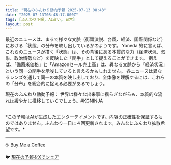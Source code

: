 ```yaml
---
title: "現在のふんわり動向予報 2025-07-13 08:43"
date: "2025-07-13T08:43:17.000Z"
tags: [ふんわり予報, AI占い, 日常]
layout: post
---
```


最近のニュースは、まるで様々な文脈（街頭演説、台風、経済、国際関係など）における「状態」の分布を映し出しているかのようです。  Yoneda 的に言えば、これらのニュースが描く「状態」は、その背後にある本質的な力（経済状況、気象、政治情勢など）を反映した「関手」として捉えることができます。  例えば、「備蓄米価格」と「Amazonセール売上高」は、異なる文脈から「経済状況」という同一の関手を示唆していると言えるかもしれません。  各ニュースは異なるレンズを通して同一の本質を映し出しており、全体像を理解するには、これらの「分布」を総合的に捉える必要があるでしょう。

現在のふんわり動動予報：
世界は様々な出来事に揺らぎながらも、本質的な流れは緩やかに推移していくでしょう。#KGNINJA

<br>
*この予報はAIが生成したエンターテイメントです。内容の正確性を保証するものではありません。ふんわり一日に４回更新されます。みんなにふんわり拡散希望です。*

---
☕️ [Buy Me a Coffee](https://www.buymeacoffee.com/kgninja)

🐦 [現在の予報をXでシェア](https://twitter.com/intent/tweet?text=%E7%8F%BE%E5%9C%A8%E3%81%AE%E3%81%B5%E3%82%93%E3%82%8F%E3%82%8A%E4%BA%88%E5%A0%B1%3A%20%E3%80%8C%E6%9C%80%E8%BF%91%E3%81%AE%E3%83%8B%E3%83%A5%E3%83%BC%E3%82%B9%E3%81%AF%E3%80%81%E3%81%BE%E3%82%8B%E3%81%A7%E6%A7%98%E3%80%85%E3%81%AA%E6%96%87%E8%84%88%EF%BC%88%E8%A1%97%E9%A0%AD%E6%BC%94%E8%AA%AC%E3%80%81%E5%8F%B0%E9%A2%A8%E3%80%81%E7%B5%8C%E6%B8%88%E3%80%81%E5%9B%BD%E9%9A%9B%E9%96%A2%E4%BF%82%E3%81%AA%E3%81%A9%EF%BC%89%E3%81%AB%E3%81%8A%E3%81%91%E3%82%8B%E3%80%8C%E7%8A%B6%E6%85%8B%E3%80%8D%E3%81%AE%E5%88%86%E5%B8%83%E3%82%92%E6%98%A0%E3%81%97%E5%87%BA%E3%81%97%E3%81%A6%E3%81%84%E3%82%8B%E3%81%8B%E3%81%AE%E3%82%88%E3%81%86%E3%81%A7%E3%81%99%E3%80%82%E3%80%8D%23KGNINJA%20%E7%B6%9A%E3%81%8D%E3%81%AF%E3%83%96%E3%83%AD%E3%82%B0%E3%81%A7%EF%BC%81%F0%9F%91%87&url=https%3A%2F%2Fkg-ninja.github.io%2FFunwariyoso%2F)
